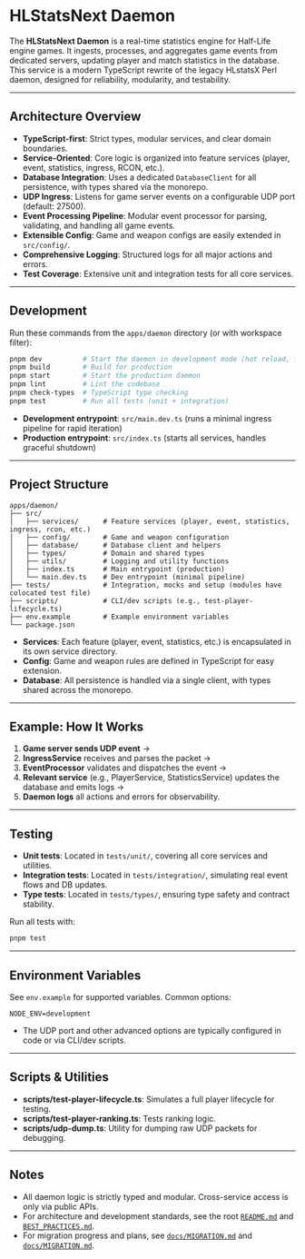 # HLStatsNext Daemon

The **HLStatsNext Daemon** is a real-time statistics engine for Half-Life engine games. It ingests, processes, and aggregates game events from dedicated servers, updating player and match statistics in the database. This service is a modern TypeScript rewrite of the legacy HLstatsX Perl daemon, designed for reliability, modularity, and testability.

---

## Architecture Overview

- **TypeScript-first**: Strict types, modular services, and clear domain boundaries.
- **Service-Oriented**: Core logic is organized into feature services (player, event, statistics, ingress, RCON, etc.).
- **Database Integration**: Uses a dedicated `DatabaseClient` for all persistence, with types shared via the monorepo.
- **UDP Ingress**: Listens for game server events on a configurable UDP port (default: 27500).
- **Event Processing Pipeline**: Modular event processor for parsing, validating, and handling all game events.
- **Extensible Config**: Game and weapon configs are easily extended in `src/config/`.
- **Comprehensive Logging**: Structured logs for all major actions and errors.
- **Test Coverage**: Extensive unit and integration tests for all core services.

---

## Development

Run these commands from the `apps/daemon` directory (or with workspace filter):

```bash
pnpm dev          # Start the daemon in development mode (hot reload, logs to console)
pnpm build        # Build for production
pnpm start        # Start the production daemon
pnpm lint         # Lint the codebase
pnpm check-types  # TypeScript type checking
pnpm test         # Run all tests (unit + integration)
```

- **Development entrypoint**: `src/main.dev.ts` (runs a minimal ingress pipeline for rapid iteration)
- **Production entrypoint**: `src/index.ts` (starts all services, handles graceful shutdown)

---

## Project Structure

```
apps/daemon/
├── src/
│   ├── services/      # Feature services (player, event, statistics, ingress, rcon, etc.)
│   ├── config/        # Game and weapon configuration
│   ├── database/      # Database client and helpers
│   ├── types/         # Domain and shared types
│   ├── utils/         # Logging and utility functions
│   ├── index.ts       # Main entrypoint (production)
│   └── main.dev.ts    # Dev entrypoint (minimal pipeline)
├── tests/             # Integration, mocks and setup (modules have colocated test file)
├── scripts/           # CLI/dev scripts (e.g., test-player-lifecycle.ts)
├── env.example        # Example environment variables
└── package.json
```

- **Services**: Each feature (player, event, statistics, etc.) is encapsulated in its own service directory.
- **Config**: Game and weapon rules are defined in TypeScript for easy extension.
- **Database**: All persistence is handled via a single client, with types shared across the monorepo.

---

## Example: How It Works

1. **Game server sends UDP event** →
2. **IngressService** receives and parses the packet →
3. **EventProcessor** validates and dispatches the event →
4. **Relevant service** (e.g., PlayerService, StatisticsService) updates the database and emits logs →
5. **Daemon logs** all actions and errors for observability.

---

## Testing

- **Unit tests**: Located in `tests/unit/`, covering all core services and utilities.
- **Integration tests**: Located in `tests/integration/`, simulating real event flows and DB updates.
- **Type tests**: Located in `tests/types/`, ensuring type safety and contract stability.

Run all tests with:

```bash
pnpm test
```

---

## Environment Variables

See `env.example` for supported variables. Common options:

```env
NODE_ENV=development
```

- The UDP port and other advanced options are typically configured in code or via CLI/dev scripts.

---

## Scripts & Utilities

- **scripts/test-player-lifecycle.ts**: Simulates a full player lifecycle for testing.
- **scripts/test-player-ranking.ts**: Tests ranking logic.
- **scripts/udp-dump.ts**: Utility for dumping raw UDP packets for debugging.

---

## Notes

- All daemon logic is strictly typed and modular. Cross-service access is only via public APIs.
- For architecture and development standards, see the root [`README.md`](../../README.md) and [`BEST_PRACTICES.md`](./docs/BEST_PRACTICES.md).
- For migration progress and plans, see [`docs/MIGRATION.md`](./docs/MIGRATION.md) and [`docs/MIGRATION.md`](./docs/MIGRATION.md).
